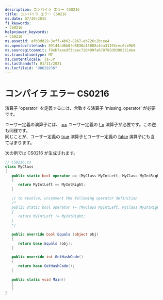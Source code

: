 ```yaml
---
description: コンパイラ エラー CS0216
title: コンパイラ エラー CS0216
ms.date: 07/20/2015
f1_keywords:
- CS0216
helpviewer_keywords:
- CS0216
ms.assetid: afb3dd29-3eff-4b62-8267-eb726c2bcee4
ms.openlocfilehash: 89144ad6b8fe8836a15088a3ea31194cec6ce9b9
ms.sourcegitcommit: f0eb7eeedf3ceec726499fa678786d03083214ea
ms.translationtype: MT
ms.contentlocale: ja-JP
ms.lasthandoff: 01/21/2021
ms.locfileid: "98629236"
---
```

# <a name="compiler-error-cs0216"></a>コンパイラ エラー CS0216

演算子 'operator' を定義するには、合致する演算子 'missing_operator' が必要です。  
  
 ユーザー定義の演算子には、 [==](../language-reference/operators/equality-operators.md#equality-operator-) ユーザー定義の [! =](../language-reference/operators/equality-operators.md#inequality-operator-) 演算子が必要です。この逆も同様です。  
 同じことが、ユーザー定義の [true](../language-reference/operators/true-false-operators.md) 演算子とユーザー定義の [false](../language-reference/operators/true-false-operators.md) 演算子にも当てはまります。  
  
 次の例では CS0216 が生成されます。  
  
```csharp  
// CS0216.cs  
class MyClass  
{  
   public static bool operator == (MyClass MyIntLeft, MyClass MyIntRight)   // CS0216  
   {  
      return MyIntLeft == MyIntRight;  
   }  
  
   // to resolve, uncomment the following operator definition  
   /*  
   public static bool operator != (MyClass MyIntLeft, MyClass MyIntRight)  
   {  
      return MyIntLeft != MyIntRight;  
   }  
   */  
  
   public override bool Equals (object obj)  
   {  
      return base.Equals (obj);  
   }  
  
   public override int GetHashCode()  
   {  
      return base.GetHashCode();  
   }  
  
   public static void Main()  
   {  
   }  
}  
```

